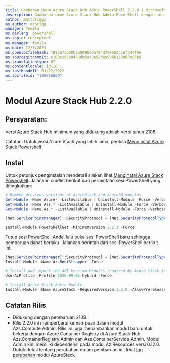 ```yaml
---
title: Gambaran Umum Azure Stack Hub Admin PowerShell 2.2.0 | Microsoft Docs
description: Gambaran umum Azure Stack Hub Admin PowerShell dengan instruksi untuk penginstalan dan konfigurasi.
author: mattbriggs
ms.author: mabrigg
manager: femila
ms.devlang: powershell
ms.topic: conceptual
ms.manager: femila
ms.date: 12/7/2021
ms.openlocfilehash: 7822673db0b2a009006a784d79e683ccef144f0e
ms.sourcegitcommit: e109cc5320478db6aa8a52d49996b133007a65b9
ms.translationtype: HT
ms.contentlocale: id-ID
ms.lasthandoff: 01/12/2022
ms.locfileid: "135955069"
---
```

# <a name="azure-stack-hub-module-220"></a>Modul Azure Stack Hub 2.2.0

## <a name="requirements"></a>Persyaratan:

Versi Azure Stack Hub minimum yang didukung adalah versi tahun 2108.

Catatan: Untuk versi Azure Stack yang lebih lama, periksa [Menginstal Azure Stack Powershell](/azure/azure-stack/azure-stack-powershell-install#install-azure-stack-powershell)

## <a name="install"></a>Instal

Untuk petunjuk penginstalan mendetail silakan lihat [Menginstal Azure Stack Powershell](/azure/azure-stack/azure-stack-powershell-install#install-azure-stack-powershell). Jalankan cmdlet berikut dari permintaan sesi PowerShell yang ditingkatkan:

```powershell  
# Remove previous versions of AzureStack and AzureRM modules
Get-Module -Name Azure* -ListAvailable | Uninstall-Module -Force -Verbose -ErrorAction Continue
Get-Module -Name Azs.* -ListAvailable | Uninstall-Module -Force -Verbose -ErrorAction Continue
Get-Module -Name Az.* -ListAvailable | Uninstall-Module -Force -Verbose -ErrorAction Continue

[Net.ServicePointManager]::SecurityProtocol = [Net.SecurityProtocolType]::Tls12

Install-Module PowerShellGet -MinimumVersion 2.2.3 -Force
```

Tutup sesi PowerShell Anda, lalu buka sesi PowerShell baru sehingga pembaruan dapat berlaku. Jalankan perintah dari sesi PowerShell berikut ini:

```powershell  
[Net.ServicePointManager]::SecurityProtocol = [Net.SecurityProtocolType]::Tls12
Install-Module -Name Az.BootStrapper -Force

# Install and import the API Version Modules required by Azure Stack into the current PowerShell session.
Use-AzProfile -Profile 2020-09-01-hybrid -Force

# Install Azure Stack Admin Module
Install-Module -Name AzureStack -RequiredVersion 2.2.0 -AllowPrerelease
```


## <a name="release-notes"></a>Catatan Rilis

* Didukung dengan pembaruan 2108.  
* Rilis 2.2.0 ini memperbarui kemampuan dalam modul Azs.Compute.Admin. Rilis ini juga menambahkan modul baru untuk bekerja dengan Azure Container Registry di Azure Stack Hub: Azs.ContainerRegistry.Admin dan Azs.ContainerService.Admin. Modul Admin kini memiliki dependensi pada modul Az.Resources versi 0.12.0. Untuk detail tentang perubahan dalam pembaruan ini, lihat [log perubahan](https://github.com/Azure/azurestack-powershell/blob/release-2108/src/changelog.md) modul AzureStack
